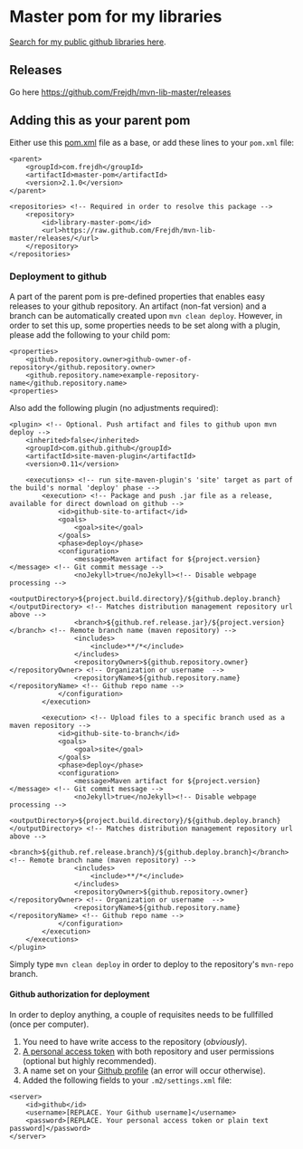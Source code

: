 # Master pom for my libraries
[Search for my public github libraries here](https://github.com/search?q=Frejdh%2Fmvn-lib-).

## Releases
Go here https://github.com/Frejdh/mvn-lib-master/releases

## Adding this as your parent pom
Either use this [pom.xml](https://github.com/Frejdh/mvn-lib-master/blob/master/inherited-pom-example.xml) file as a base, 
or add these lines to your `pom.xml` file:
```
<parent>
    <groupId>com.frejdh</groupId>
    <artifactId>master-pom</artifactId>
    <version>2.1.0</version>
</parent>

<repositories> <!-- Required in order to resolve this package -->
    <repository>
        <id>library-master-pom</id>
        <url>https://raw.github.com/Frejdh/mvn-lib-master/releases/</url>
    </repository>
</repositories>
```

### Deployment to github
A part of the parent pom is pre-defined properties that enables easy releases to your github repository. 
An artifact (non-fat version) and a branch can be automatically created upon `mvn clean deploy`. However, in order to set this up, some 
properties needs to be set along with a plugin, please add the following to your child pom:
```
<properties> 
    <github.repository.owner>github-owner-of-repository</github.repository.owner>
    <github.repository.name>example-repository-name</github.repository.name>
<properties>
```
Also add the following plugin (no adjustments required):
```
<plugin> <!-- Optional. Push artifact and files to github upon mvn deploy -->
    <inherited>false</inherited>
    <groupId>com.github.github</groupId>
    <artifactId>site-maven-plugin</artifactId>
    <version>0.11</version>

    <executions> <!-- run site-maven-plugin's 'site' target as part of the build's normal 'deploy' phase -->
        <execution> <!-- Package and push .jar file as a release, available for direct download on github -->
            <id>github-site-to-artifact</id>
            <goals>
                <goal>site</goal>
            </goals>
            <phase>deploy</phase>
            <configuration>
                <message>Maven artifact for ${project.version}</message> <!-- Git commit message -->
                <noJekyll>true</noJekyll><!-- Disable webpage processing -->
                <outputDirectory>${project.build.directory}/${github.deploy.branch}</outputDirectory> <!-- Matches distribution management repository url above -->
                <branch>${github.ref.release.jar}/${project.version}</branch> <!-- Remote branch name (maven repository) -->
                <includes>
                    <include>**/*</include>
                </includes>
                <repositoryOwner>${github.repository.owner}</repositoryOwner> <!-- Organization or username  -->
                <repositoryName>${github.repository.name}</repositoryName> <!-- Github repo name -->
            </configuration>
        </execution>

        <execution> <!-- Upload files to a specific branch used as a maven repository -->
            <id>github-site-to-branch</id>
            <goals>
                <goal>site</goal>
            </goals>
            <phase>deploy</phase>
            <configuration>
                <message>Maven artifact for ${project.version}</message> <!-- Git commit message -->
                <noJekyll>true</noJekyll><!-- Disable webpage processing -->
                <outputDirectory>${project.build.directory}/${github.deploy.branch}</outputDirectory> <!-- Matches distribution management repository url above -->
                <branch>${github.ref.release.branch}/${github.deploy.branch}</branch> <!-- Remote branch name (maven repository) -->
                <includes>
                    <include>**/*</include>
                </includes>
                <repositoryOwner>${github.repository.owner}</repositoryOwner> <!-- Organization or username  -->
                <repositoryName>${github.repository.name}</repositoryName> <!-- Github repo name -->
            </configuration>
        </execution>
    </executions>
</plugin>
```
Simply type `mvn clean deploy` in order to deploy to the repository's `mvn-repo` branch. <br>

#### Github authorization for deployment
In order to deploy anything, a couple of requisites needs to be fullfilled (once per computer).
1. You need to have write access to the repository (<i>obviously</i>).
2. [A personal access token](https://github.com/settings/tokens) with both repository and user permissions (optional but highly recommended).
3. A name set on your [Github profile](https://github.com/settings/profile) (an error will occur otherwise).
4. Added the following fields to your `.m2/settings.xml` file:
```		
<server>
    <id>github</id>
    <username>[REPLACE. Your Github username]</username>
    <password>[REPLACE. Your personal access token or plain text password]</password>
</server>
```
